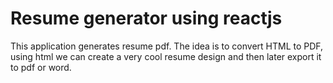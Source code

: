# Resume generator using reactjs

This application generates resume pdf. The idea is to convert HTML to PDF, using html we can create a very cool resume design and then later export it to pdf or word.

